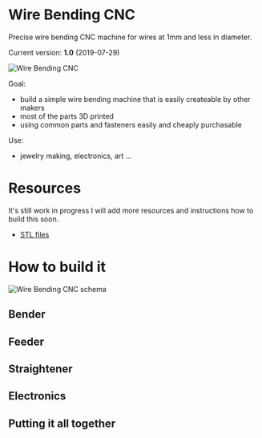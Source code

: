 # Wire Bending CNC

Precise wire bending CNC machine for wires at 1mm and less in diameter.

Current version: **1.0** (2019-07-29)

![Wire Bending CNC](https://raw.githubusercontent.com/jpraus/wirebender/master/doc/DSC02872.JPG)

Goal:
- build a simple wire bending machine that is easily createable by other makers
- most of the parts 3D printed
- using common parts and fasteners easily and cheaply purchasable

Use:
- jewelry making, electronics, art ...

# Resources

It's still work in progress I will add more resources and instructions how to build this soon.

- [STL files](gerber/)

# How to build it

![Wire Bending CNC schema](https://raw.githubusercontent.com/jpraus/wirebender/master/doc/wirebender-schematic.png)

## Bender

## Feeder

## Straightener

## Electronics

## Putting it all together

